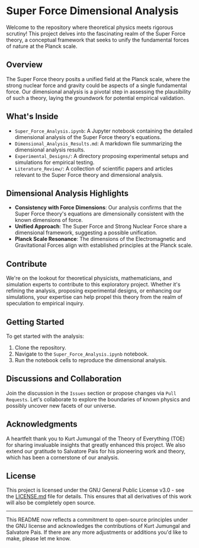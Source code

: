 # Super Force Dimensional Analysis

Welcome to the repository where theoretical physics meets rigorous scrutiny! This project delves into the fascinating realm of the Super Force theory, a conceptual framework that seeks to unify the fundamental forces of nature at the Planck scale.

## Overview

The Super Force theory posits a unified field at the Planck scale, where the strong nuclear force and gravity could be aspects of a single fundamental force. Our dimensional analysis is a pivotal step in assessing the plausibility of such a theory, laying the groundwork for potential empirical validation.

## What's Inside

- `Super_Force_Analysis.ipynb`: A Jupyter notebook containing the detailed dimensional analysis of the Super Force theory's equations.
- `Dimensional_Analysis_Results.md`: A markdown file summarizing the dimensional analysis results.
- `Experimental_Designs/`: A directory proposing experimental setups and simulations for empirical testing.
- `Literature_Review/`: A collection of scientific papers and articles relevant to the Super Force theory and dimensional analysis.

## Dimensional Analysis Highlights

- **Consistency with Force Dimensions**: Our analysis confirms that the Super Force theory's equations are dimensionally consistent with the known dimensions of force.
- **Unified Approach**: The Super Force and Strong Nuclear Force share a dimensional framework, suggesting a possible unification.
- **Planck Scale Resonance**: The dimensions of the Electromagnetic and Gravitational Forces align with established principles at the Planck scale.

## Contribute

We're on the lookout for theoretical physicists, mathematicians, and simulation experts to contribute to this exploratory project. Whether it's refining the analysis, proposing experimental designs, or enhancing our simulations, your expertise can help propel this theory from the realm of speculation to empirical inquiry.

## Getting Started

To get started with the analysis:

1. Clone the repository.
2. Navigate to the `Super_Force_Analysis.ipynb` notebook.
3. Run the notebook cells to reproduce the dimensional analysis.

## Discussions and Collaboration

Join the discussion in the `Issues` section or propose changes via `Pull Requests`. Let's collaborate to explore the boundaries of known physics and possibly uncover new facets of our universe.

## Acknowledgments

A heartfelt thank you to Kurt Jumungal of the Theory of Everything (TOE) for sharing invaluable insights that greatly enhanced this project. We also extend our gratitude to Salvatore Pais for his pioneering work and theory, which has been a cornerstone of our analysis.

## License

This project is licensed under the GNU General Public License v3.0 - see the [LICENSE.md](LICENSE) file for details. This ensures that all derivatives of this work will also be completely open source.

---

This README now reflects a commitment to open-source principles under the GNU license and acknowledges the contributions of Kurt Jumungal and Salvatore Pais. If there are any more adjustments or additions you'd like to make, please let me know.
